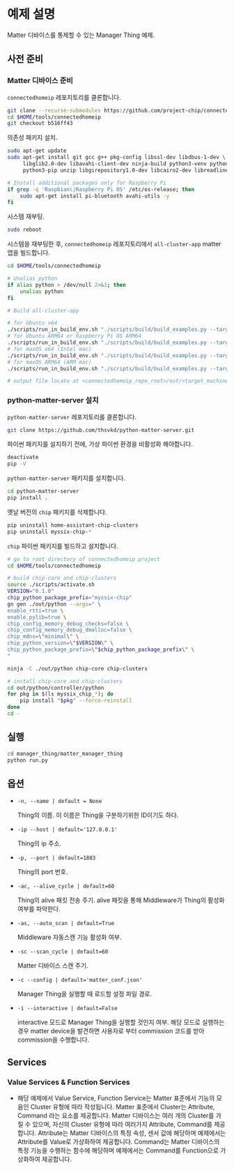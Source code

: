 # 예제 설명

Matter 디바이스를 통제할 수 있는 Manager Thing 예제.

## 사전 준비

### Matter 디바이스 준비

`connectedhomeip` 레포지토리를 클론합니다.

```bash
git clone --recurse-submodules https://github.com/project-chip/connectedhomeip.git $HOME/tools/connectedhomeip
cd $HOME/tools/connectedhomeip
git checkout b516ff43
```

의존성 패키지 설치.

```bash
sudo apt-get update
sudo apt-get install git gcc g++ pkg-config libssl-dev libdbus-1-dev \
     libglib2.0-dev libavahi-client-dev ninja-build python3-venv python3-dev \
     python3-pip unzip libgirepository1.0-dev libcairo2-dev libreadline-dev -y

# Install additional packages only for Raspberry Pi
if grep -q 'Raspbian\|Raspberry Pi OS' /etc/os-release; then
    sudo apt-get install pi-bluetooth avahi-utils -y
fi
```

시스템 재부팅.

```bash
sudo reboot
```

시스템을 재부팅한 후, `connectedhomeip` 레포지토리에서 `all-cluster-app` matter 앱을 빌드합니다.

```bash
cd $HOME/tools/connectedhomeip

# Unalias python
if alias python > /dev/null 2>&1; then
    unalias python
fi

# Build all-cluster-app

# for Ubuntu x64
./scripts/run_in_build_env.sh "./scripts/build/build_examples.py --target linux-x64-all-clusters build"
# for Ubuntu ARM64 or Raspberry Pi OS ARM64
./scripts/run_in_build_env.sh "./scripts/build/build_examples.py --target linux-arm64-all-clusters build"
# for maxOS x64 (Intel mac)
./scripts/run_in_build_env.sh "./scripts/build/build_examples.py --target darwin-x64-all-clusters build"
# for maxOS ARM64 (ARM mac)
./scripts/run_in_build_env.sh "./scripts/build/build_examples.py --target darwin-arm64-all-clusters build"

# output file locate at <connectedhomeip_repo_root>/out/<target_machine>-all-clusters
```

### python-matter-server 설치

`python-matter-server` 레포지토리를 클론합니다.

```bash
git clone https://github.com/thsvkd/python-matter-server.git
```

파이썬 패키지를 설치하기 전에, 가상 파이썬 환경을 비활성화 해야합니다.

```bash
deactivate
pip -V
```

`python-matter-server` 패키지를 설치합니다.

```bash
cd python-matter-server
pip install .
```

옛날 버전의 `chip` 패키지를 삭제합니다.

```bash
pip uninstall home-assistant-chip-clusters
pip uninstall myssix-chip-*
```

`chip` 파이썬 패키지를 빌드하고 설치합니다.

```bash
# go to root directory of connectedhomeip project
cd $HOME/tools/connectedhomeip

# build chip-core and chip-clusters
source ./scripts/activate.sh
VERSION="0.1.0"
chip_python_package_prefix="myssix-chip"
gn gen ./out/python --args=" \
enable_rtti=true \
enable_pylib=true \
chip_config_memory_debug_checks=false \
chip_config_memory_debug_dmalloc=false \
chip_mdns=\"minimal\" \
chip_python_version=\"$VERSION\" \
chip_python_package_prefix=\"$chip_python_package_prefix\" \
"

ninja -C ./out/python chip-core chip-clusters

# install chip-core and chip-clusters
cd out/python/controller/python
for pkg in $(ls myssix_chip_*); do
    pip install "$pkg" --force-reinstall
done
cd -
```

## 실행

```bash
cd manager_thing/matter_manager_thing
python run.py
```

## 옵션

- `-n, --name | default = None`

  Thing의 이름. 이 이름은 Thing을 구분하기위한 ID이기도 하다.

- `-ip --host | default='127.0.0.1'`

  Thing의 ip 주소.

- `-p, --port | default=1883`

  Thing의 port 번호.

- `-ac, --alive_cycle | default=60`

  Thing의 alive 패킷 전송 주기. alive 패킷을 통해 Middleware가 Thing의 활성화 여부를 파악한다.

- `-as, --auto_scan | default=True`

  Middleware 자동스캔 기능 활성화 여부.

- `-sc --scan_cycle | default=60`

  Matter 디바이스 스캔 주기.

- `-c --config | default='matter_conf.json'`

  Manager Thing을 실행할 때 로드할 설정 파일 경로.

- `-i --interactive | default=False`

  interactive 모드로 Manager Thing을 실행할 것인지 여부. 해당 모드로 실행하는 경우 matter device을 발견하면 사용자로 부터 commission 코드를 받아 commission을 수행합니다.

## Services

### Value Services & Function Services

- 해당 예제에서 Value Service, Function Service는 Matter 표준에서 기능의 모음인 Cluster 유형에 따라 작성됩니다. Matter 표준에서 Cluster는 Attribute, Command 라는 요소를 제공합니다. Matter 디바이스는 여러 개의 Cluster를 가질 수 있으며, 자신의 Cluster 유형에 따라 여러가지 Attribute, Command를 제공합니다. Attribute는 Matter 디바이스의 특정 속성, 센서 값에 해당하며 예제에서는 Attribute를 Value로 가상화하여 제공합니다. Command는 Matter 디바이스의 특정 기능을 수행하는 함수에 해당하며 예제에서는 Command를 Function으로 가상화하여 제공합니다.
